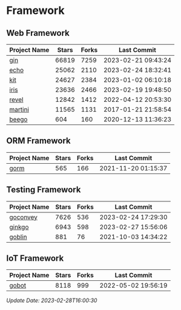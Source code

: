 # Framework

## Web Framework
| Project Name | Stars | Forks | Last Commit |
| ------------ | ----- | ----- | ----------- |
| [gin](https://github.com/gin-gonic/gin) | 66819 | 7259 | 2023-02-21 09:43:24 |
| [echo](https://github.com/labstack/echo) | 25062 | 2110 | 2023-02-24 18:32:41 |
| [kit](https://github.com/go-kit/kit) | 24627 | 2384 | 2023-01-02 06:10:18 |
| [iris](https://github.com/kataras/iris) | 23636 | 2466 | 2023-02-19 19:48:50 |
| [revel](https://github.com/revel/revel) | 12842 | 1412 | 2022-04-12 20:53:30 |
| [martini](https://github.com/go-martini/martini) | 11565 | 1131 | 2017-01-21 21:58:54 |
| [beego](https://github.com/astaxie/beego) | 604 | 160 | 2020-12-13 11:36:23 |

## ORM Framework
| Project Name | Stars | Forks | Last Commit |
| ------------ | ----- | ----- | ----------- |
| [gorm](https://github.com/jinzhu/gorm) | 565 | 166 | 2021-11-20 01:15:37 |

## Testing Framework
| Project Name | Stars | Forks | Last Commit |
| ------------ | ----- | ----- | ----------- |
| [goconvey](https://github.com/smartystreets/goconvey) | 7626 | 536 | 2023-02-24 17:29:30 |
| [ginkgo](https://github.com/onsi/ginkgo) | 6943 | 598 | 2023-02-27 15:56:06 |
| [goblin](https://github.com/franela/goblin) | 881 | 76 | 2021-10-03 14:34:22 |

## IoT Framework
| Project Name | Stars | Forks | Last Commit |
| ------------ | ----- | ----- | ----------- |
| [gobot](https://github.com/hybridgroup/gobot) | 8118 | 999 | 2022-05-02 19:56:19 |

*Update Date: 2023-02-28T16:00:30*
